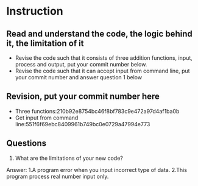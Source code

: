 ﻿# Instruction

## Read and understand the code, the logic behind it, the limitation of it
* Revise the code such that it consists of three addition functions, input, process and output, put your commit number below.
* Revise the code such that it can accept input from command line, put your commit number and answer question 1 below

## Revision, put your commit number here
* Three functions:210b92e8754bc46f8bf783c9e472a97d4af1ba0b
* Get input from command line:551f6f69ebc8409961b749bc0e0729a47994e773

## Questions
1. What are the limitations of your new code?

Answer: 1.A program error when you input incorrect type of data.
		2.This program process real number input only. 